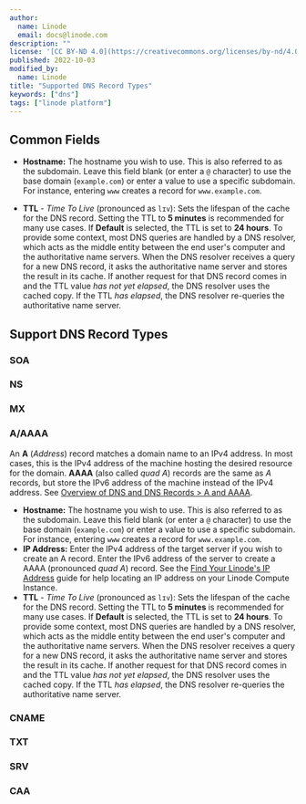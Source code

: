 ```yaml
---
author:
  name: Linode
  email: docs@linode.com
description: ""
license: '[CC BY-ND 4.0](https://creativecommons.org/licenses/by-nd/4.0)'
published: 2022-10-03
modified_by:
  name: Linode
title: "Supported DNS Record Types"
keywords: ["dns"]
tags: ["linode platform"]
---
```


## Common Fields

- **Hostname:** The hostname you wish to use. This is also referred to as the subdomain. Leave this field blank (or enter a `@` character) to use the base domain (`example.com`) or enter a value to use a specific subdomain. For instance, entering `www` creates a record for `www.example.com`.

- **TTL** - *Time To Live* (pronounced as `lɪv`): Sets the lifespan of the cache for the DNS record. Setting the TTL to **5 minutes** is recommended for many use cases. If **Default** is selected, the TTL is set to **24 hours**. To provide some context, most DNS queries are handled by a DNS resolver, which acts as the middle entity between the end user's computer and the authoritative name servers. When the DNS resolver receives a query for a new DNS record, it asks the authoritative name server and stores the result in its cache. If another request for that DNS record comes in and the TTL value *has not yet elapsed*, the DNS resolver uses the cached copy. If the TTL *has elapsed*, the DNS resolver re-queries the authoritative name server.

## Support DNS Record Types

### SOA

### NS

### MX

### A/AAAA

An **A** (*Address*) record matches a domain name to an IPv4 address. In most cases, this is the IPv4 address of the machine hosting the desired resource for the domain. **AAAA** (also called *quad A*) records are the same as *A* records, but store the IPv6 address of the machine instead of the IPv4 address. See [Overview of DNS and DNS Records > A and AAAA](/docs/guides/dns-overview/#a-and-aaaa).

- **Hostname:** The hostname you wish to use. This is also referred to as the subdomain. Leave this field blank (or enter a `@` character) to use the base domain (`example.com`) or enter a value to use a specific subdomain. For instance, entering `www` creates a record for `www.example.com`.
- **IP Address:** Enter the IPv4 address of the target server if you wish to create an A record. Enter the IPv6 address of the server to create a AAAA (pronounced *quad A*) record. See the [Find Your Linode's IP Address](/docs/guides/find-your-linodes-ip-address/) guide for help locating an IP address on your Linode Compute Instance.
- **TTL** - *Time To Live* (pronounced as `lɪv`): Sets the lifespan of the cache for the DNS record. Setting the TTL to **5 minutes** is recommended for many use cases. If **Default** is selected, the TTL is set to **24 hours**. To provide some context, most DNS queries are handled by a DNS resolver, which acts as the middle entity between the end user's computer and the authoritative name servers. When the DNS resolver receives a query for a new DNS record, it asks the authoritative name server and stores the result in its cache. If another request for that DNS record comes in and the TTL value *has not yet elapsed*, the DNS resolver uses the cached copy. If the TTL *has elapsed*, the DNS resolver re-queries the authoritative name server.

### CNAME

### TXT

### SRV

### CAA